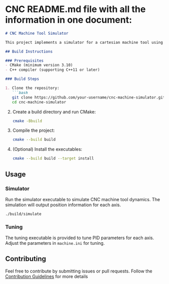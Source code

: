 # CNC README.md file with all the information in one document:

```markdown
# CNC Machine Tool Simulator

This project implements a simulator for a cartesian machine tool using C++. Each axis is modeled as a first-order system with position and speed as state variables. The simulator runs a dynamics simulation for each axis in parallel threads and uses MQTT to communicate with the CCNC executable.

## Build Instructions

### Prerequisites
- CMake (minimum version 3.10)
- C++ compiler (supporting C++11 or later)

### Build Steps

1. Clone the repository:
   ```bash
   git clone https://github.com/your-username/cnc-machine-simulator.git
   cd cnc-machine-simulator
   ```

2. Create a build directory and run CMake:
   ```bash
   cmake -Bbuild
   ```

3. Compile the project:
   ```bash
   cmake --build build
   ```

4. (Optional) Install the executables:
   ```bash
   cmake --build build --target install
   ```

## Usage

### Simulator

Run the simulator executable to simulate CNC machine tool dynamics. The simulation will output position information for each axis.

```bash
./build/simulate
```


### Tuning

The tuning executable is provided to tune PID parameters for each axis. Adjust the parameters in `machine.ini` for tuning.


## Contributing

Feel free to contribute by submitting issues or pull requests. Follow the [Contribution Guidelines](CONTRIBUTING.md) for more details
